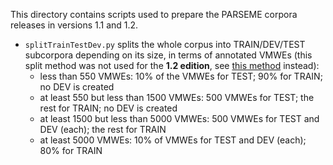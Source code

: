 This directory contains scripts used to prepare the PARSEME corpora releases in versions 1.1 and 1.2.

* `splitTrainTestDev.py` splits the whole corpus into TRAIN/DEV/TEST subcorpora depending on its size, in terms of annotated VMWEs (this split method was not used for the **1.2 edition**, see [this method](../splitting) instead): 
  * less than 550 VMWEs: 10% of the VMWEs for TEST; 90% for TRAIN; no DEV is created
  * at least 550 but less than 1500 VMWEs: 500 VMWEs for TEST; the rest for TRAIN; no DEV is created
  * at least 1500 but less than 5000 VMWEs: 500 VMWEs for TEST and DEV (each); the rest for TRAIN
  * at least 5000 VMWEs: 10% of VMWEs for TEST and DEV (each); 80% for TRAIN
